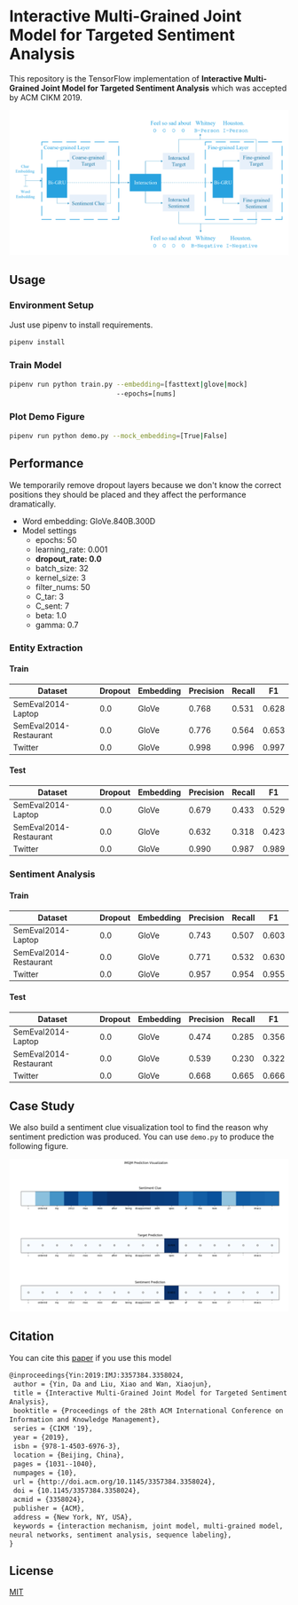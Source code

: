 # Interactive Multi-Grained Joint Model for Targeted Sentiment Analysis

This repository is the TensorFlow implementation of **Interactive Multi-Grained Joint Model for Targeted Sentiment Analysis** which was accepted by ACM CIKM 2019.

![Model](doc/img/model.png)

## Usage

### Environment Setup

Just use pipenv to install requirements.

```bash
pipenv install
```

### Train Model

```bash
pipenv run python train.py --embedding=[fasttext|glove|mock]
                           --epochs=[nums]
```

### Plot Demo Figure

```bash
pipenv run python demo.py --mock_embedding=[True|False]
```

## Performance

We temporarily remove dropout layers because we don't know the correct positions they should be placed and they affect the performance dramatically.

- Word embedding: GloVe.840B.300D
- Model settings
  - epochs: 50
  - learning_rate: 0.001
  - **dropout_rate: 0.0**
  - batch_size: 32
  - kernel_size: 3
  - filter_nums: 50
  - C_tar: 3
  - C_sent: 7
  - beta: 1.0
  - gamma: 0.7

### Entity Extraction

#### Train

| Dataset                | Dropout | Embedding | Precision | Recall | F1    |
| ---------------------- | ------- | --------- | --------- | ------ | ----- |
| SemEval2014-Laptop     | 0.0     | GloVe     | 0.768     | 0.531  | 0.628 |
| SemEval2014-Restaurant | 0.0     | GloVe     | 0.776     | 0.564  | 0.653 |
| Twitter                | 0.0     | GloVe     | 0.998     | 0.996  | 0.997 |

#### Test

| Dataset                | Dropout | Embedding | Precision | Recall | F1    |
| ---------------------- | ------- | --------- | --------- | ------ | ----- |
| SemEval2014-Laptop     | 0.0     | GloVe     | 0.679     | 0.433  | 0.529 |
| SemEval2014-Restaurant | 0.0     | GloVe     | 0.632     | 0.318  | 0.423 |
| Twitter                | 0.0     | GloVe     | 0.990     | 0.987  | 0.989 |

### Sentiment Analysis

#### Train

| Dataset                | Dropout | Embedding | Precision | Recall | F1    |
| ---------------------- | ------- | --------- | --------- | ------ | ----- |
| SemEval2014-Laptop     | 0.0     | GloVe     | 0.743     | 0.507  | 0.603 |
| SemEval2014-Restaurant | 0.0     | GloVe     | 0.771     | 0.532  | 0.630 |
| Twitter                | 0.0     | GloVe     | 0.957     | 0.954  | 0.955 |

#### Test

| Dataset                | Dropout | Embedding | Precision | Recall | F1    |
| ---------------------- | ------- | --------- | --------- | ------ | ----- |
| SemEval2014-Laptop     | 0.0     | GloVe     | 0.474     | 0.285  | 0.356 |
| SemEval2014-Restaurant | 0.0     | GloVe     | 0.539     | 0.230  | 0.322 |
| Twitter                | 0.0     | GloVe     | 0.668     | 0.665  | 0.666 |

## Case Study

We also build a sentiment clue visualization tool to find the reason why sentiment prediction was produced. You can use `demo.py` to produce the following figure.

![Laptop_Test](doc/img/demo_laptop_uniform.png)

## Citation

You can cite this [paper](https://dl.acm.org/citation.cfm?id=3357384.3358024) if you use this model

```
@inproceedings{Yin:2019:IMJ:3357384.3358024,
 author = {Yin, Da and Liu, Xiao and Wan, Xiaojun},
 title = {Interactive Multi-Grained Joint Model for Targeted Sentiment Analysis},
 booktitle = {Proceedings of the 28th ACM International Conference on Information and Knowledge Management},
 series = {CIKM '19},
 year = {2019},
 isbn = {978-1-4503-6976-3},
 location = {Beijing, China},
 pages = {1031--1040},
 numpages = {10},
 url = {http://doi.acm.org/10.1145/3357384.3358024},
 doi = {10.1145/3357384.3358024},
 acmid = {3358024},
 publisher = {ACM},
 address = {New York, NY, USA},
 keywords = {interaction mechanism, joint model, multi-grained model, neural networks, sentiment analysis, sequence labeling},
} 
```

## License

[MIT](LICENSE)
